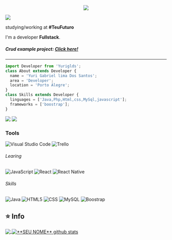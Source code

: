 <p align="center"> 
    <img src="https://readme-typing-svg.herokuapp.com?font=Poppins&size=24&color=CDE1FF&center=true&vCenter=true&lines=Full-Stack+Developer"(https://git.io/typing-svg>
 </p>

<img src="https://img.shields.io/static/v1?label=Overview&message=Yuri Gabriel&color=f8efd4&style=for-the-badge&logo=GitHub">

<p>

studying/working at **#TeuFuturo**<br/>

I'm a developer **Fullstack**.

  <h5>Crud example project: <a href="http://cafeteriapuntroma.000webhostapp.com/" alt="cafeteria-punt-roma">Click here!</a></h5>

</p>
<hr>


```js
import Developer from 'Yuriglds';
class About extends Developer {
  name = 'Yuri Gabriel lima Dos Santos';
  area = 'Developer';
  location = 'Porto Alegre';
}
class Skills extends Developer {
  linguages = ['Java,Php,Html,css,MySql,javascript'];
  frameworks = ['boostrap'];
}
```

<p align="left">

  <a href="https://www.linkedin.com/in/yuriglds/" alt="Linkedin">
  <img src="https://img.shields.io/badge/-Linkedin-0e76a8?style=flat-square&logo=Linkedin&logoColor=white&link="https://www.linkedin.com/in/yuriglds/" /></a>
  
  <a href="https://www.instagram.com/yuriglds/" alt="Instagram">
  <img src="https://img.shields.io/badge/-Instagram-DF0174?style=flatsquare&labelColor=DF0174&logo=instagram&logoColor=white&link="https://www.instagram.com/yuriglds/"/></a>
 
  
</p>  

<h3>Tools</h3>

![Visual Studio Code](https://img.shields.io/badge/-Visual%20Studio%20Code-333333?style=flat&logo=visual-studio-code&logoColor=007ACC) ![Trello](https://img.shields.io/badge/-Trello-333333?style=flat&logo=trello&logoColor=007ACC)
 
  <h6>Learing</h6>
  
  ![JavaScript](https://img.shields.io/badge/-JavaScript-333333?style=flat&logo=javascript)
  ![React](https://img.shields.io/badge/-React-333333?style=flat&logo=react)
  ![React Native](https://img.shields.io/badge/-React%20Native-333333?style=flat&logo=react)
  
  <h6>Skills</h6>
  
  ![Java](https://img.shields.io/badge/-Java-333333?style=flat&logo=Java&logoColor=007396)
  ![HTML5](https://img.shields.io/badge/-HTML5-333333?style=flat&logo=HTML5)
  ![CSS](https://img.shields.io/badge/-CSS-333333?style=flat&logo=CSS3&logoColor=1572B6)
  ![MySQL](https://img.shields.io/badge/-MySQL-333333?style=flat&logo=mysql)
  ![Boostrap](https://img.shields.io/badge/-Boostrap-333333?style=flat&logo=boostrap)

## ⭐ Info

<a href="https://github.com/Gurupreet">
  <img align="center" src="https://github-readme-stats.vercel.app/api/top-langs/?username=yuriglds&theme=dark&hide_langs_below=1" />
</a>

<a href="https://github.com/Gurupreet">
 <img align="center" src="https://github-readme-stats.vercel.app/api?username=yuriglds&show_icons=true&theme=dark&line_height=27" alt="**SEU NOME** github stats"/>
</a>
